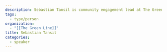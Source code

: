 ```yaml
---
description: Sebastian Tansil is community engagement lead at The Green Line, where he runs the Documenters program.
tags:
  - type/person
organization:
  - "[[The Green Line]]"
title: Sebastian Tansil
categories:
  - speaker
---
```

